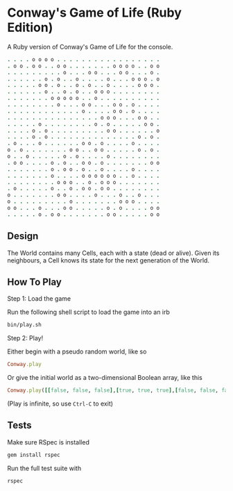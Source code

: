 # Conway's Game of Life (Ruby Edition)

A Ruby version of Conway's Game of Life for the console.

```ruby
. . . . o o o o . . . . . . . . . . . . . . . . .
. o o . o o . . o o . . . . . . . o o o o . . o o
. . . . . . . . . o . . . o o . . . o o . . . o .
. . . . . . o . o . . o . . . . o . . . o o o . o
. . . . . o o . o . . o . o . . o . . . . o o o .
. . . . . . o . . o . o . . o o o . . . . . . . .
. . . . . . . o o o o o . . o . . . . . . . . . .
. . . . . . . . o . . . o o . . . o o . o . . . .
. . . . . . . . . . . . o . . . . o o . o . . . .
. . . . . . . . . . . . . . . o o o . . . o o . .
. . . . . o . . . . . . . . o . o . . . . . o o .
. . . . o . o . . . . . . . . . o o . . . . . . o
. . . . o . o . . . . . . . . . . . . . . o . o .
. o . . . o . . . . . . o o . o . . . . o . . . .
o . o . . . . . . . o o . . o o . . . . . o . o .
o . . o . . . . . o . o . . . . o . . . . . . . .
. o o . . . . o . o . . o o . o . . . . . . . o o
. . . . . . . o . o o . o . . o . . . . o . . . .
. . . . . . . o . . . . o o o o o o . . o . . . .
. . . . . . . . o o o . . o . o o o . . . . . . .
. o . . . . . o . . o . o o . o o . . . . . . . .
o . . . . . . . o o . . . . o . . . o . . o . . .
o . . . . . . . . . o . . . . . . . o o o . . . .
o o . . . o . . . o o . . . . . o . o . . . . o o
. . . . . o . o o . . . . . . . o o . . . . . o o
```

## Design

The World contains many Cells, each with a state (dead or alive). Given its neighbours, a Cell knows its state for the next generation of the World.

## How To Play

Step 1: Load the game

Run the following shell script to load the game into an irb

```bash
bin/play.sh
```

Step 2: Play!

Either begin with a pseudo random world, like so

```ruby
Conway.play
```

Or give the initial world as a two-dimensional Boolean array, like this

```ruby
Conway.play([[false, false, false],[true, true, true],[false, false, false]])
```

(Play is infinite, so use `Ctrl-C` to exit)

## Tests

Make sure RSpec is installed

```ruby
gem install rspec
```

Run the full test suite with

```ruby
rspec
```
